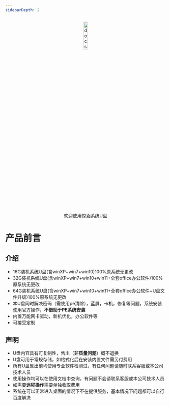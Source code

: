```yaml
---
sidebarDepth: 2
---
```

<p style="text-align: center;">
  <a href="/">
    <img alt="docsify" src="https://sihengl.gitee.io/jinghan/logo/Upan.svg" width="15%">
  </a>
</p>

<p style="text-align: center;">
  欢迎使用惊涵系统U盘
</p>

 # 产品前言 


## 介绍

- 16G装机系统U盘(含winXP+win7+win10)100%原系统无更改
- 32G装机系统U盘(含winXP+win7+win10+win11+全套office办公软件)100%原系统无更改
- 64G装机系统U盘(含winXP+win7+win10+win11+全套office办公软件+U盘文件升级)100%原系统无更改
- 本U盘同时解决密码（需使用pe清除），蓝屏，卡机，修复等问题，系统安装使用官方操作，**不借助于PE系统安装**
- 内置万能网卡驱动，新机优化，办公软件等
- 可接受定制

## 声明

- U盘内容具有可复制性，售出（**非质量问题**）概不退换
- U盘可用于常规存储，如格式化后在安装内置文件需另付费用
- 所有U盘售出前均使用专业软件检测过，有任何问题请随时联系客服或本公司技术人员
- 使用操作均可以在使用文档中查询，有问题不会请联系客服或本公司技术人员
- 如需要**远程操作**需要单独收取费用
- 系统在可以正常进入桌面的情况下不在提供服务，基本情况下问题都可以自行百度解决

